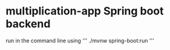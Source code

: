 # multiplication-app Spring boot backend

run in the command line using
'''  ./mvnw spring-boot:run '''
